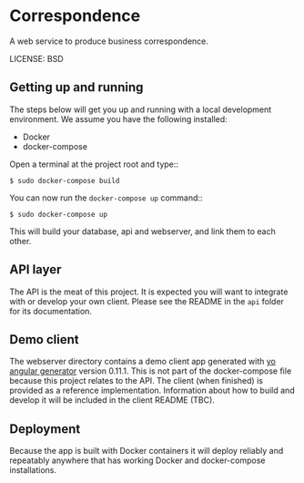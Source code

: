 # Correspondence

A web service to produce business correspondence.

LICENSE: BSD

## Getting up and running

The steps below will get you up and running with a local development environment. We assume you have the following installed:

* Docker
* docker-compose

Open a terminal at the project root and type::

    $ sudo docker-compose build

You can now run the ``docker-compose up`` command::

    $ sudo docker-compose up

This will build your database, api and webserver, and link them to each other.

## API layer

The API is the meat of this project. It is expected you will want to integrate with or develop your own client. Please see the README in the `api` folder for its documentation.

## Demo client

The webserver directory contains a demo client app generated with [yo angular generator](https://github.com/yeoman/generator-angular) version 0.11.1. This is not part of the docker-compose file because this project relates to the API. The client (when finished) is provided as a reference implementation. Information about how to build and develop it will be included in the client README (TBC).

## Deployment

Because the app is built with Docker containers it will deploy reliably and repeatably anywhere that has working Docker and docker-compose installations.
